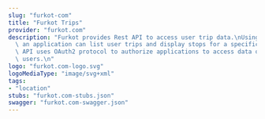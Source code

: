 ```yaml
---
slug: "furkot-com"
title: "Furkot Trips"
provider: "furkot.com"
description: "Furkot provides Rest API to access user trip data.\nUsing Furkot API\
  \ an application can list user trips and display stops for a specific trip.\nFurkot\
  \ API uses OAuth2 protocol to authorize applications to access data on behalf of\
  \ users.\n"
logo: "furkot.com-logo.svg"
logoMediaType: "image/svg+xml"
tags:
- "location"
stubs: "furkot.com-stubs.json"
swagger: "furkot.com-swagger.json"
---
```

